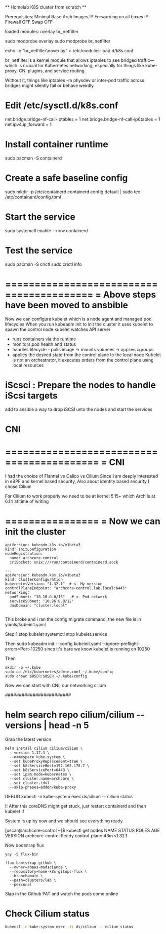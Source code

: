 ** Homelab K8S cluster from scratch **

Prerequisites:
Minimal Base Arch Images
IP Forwarding on all boxes
IP Firewall OFF
Swap OFF

loaded modules:
overlay
br_netfilter

sudo modprobe overlay
sudo modprobe br_netfilter

echo -e "br_netfilter\noverlay" > /etc/modules-load.d/k8s.conf

br_netfilter is a kernel module that allows iptables to see bridged traffic—which is crucial for Kubernetes networking, especially for things like kube-proxy, CNI plugins, and service routing.

Without it, things like iptables -m physdev or inter-pod traffic across bridges might silently fail or behave weirdly.

# Edit /etc/sysctl.d/k8s.conf
net.bridge.bridge-nf-call-iptables  = 1
net.bridge.bridge-nf-call-ip6tables = 1
net.ipv4.ip_forward                 = 1

# Install container runtime
sudo pacman -S containerd

# Create a safe baseline config
sudo mkdir -p /etc/containerd
containerd config default | sudo tee /etc/containerd/config.toml

# Start the service
sudo systemctl enable --now containerd

# Test the service
sudo pacman -S crictl
sudo crictl info

=========================================
= Above steps have been moved to ansbible
=========================================

Now we can configure kubelet which is a node agent and managed pod lifecycles
When you run kubeadm init to init the cluster it uses kubelet to spawn the control node
kubelet watches API server
 - runs containers via the runtime
 - monitors pod health and status
 - handles lifecycle - pulls image -> mounts volumes -> applies cgroups
 - applies the desired state from the control plane to the local node
 Kubelet is not an orchestrator, it executes orders from the control plane using local resources

# iScsci : Prepare the nodes to handle iScsi targets
<todo> add to ansible a way to drop iSCSI unto the nodes and start the services


# CNI
==========================================
= CNI
==========================================
I had the choice of Flannel vs Calico vs Cilium
Since I am deeply interested in eBPF and kernel based security, 
Also about identity based security I chose Cilium

For Cilium to work properly we need to be at kernel 5.15+ which Arch is at 6.14 at time of writing


================
= Now we can init the cluster
================
```
apiVersion: kubeadm.k8s.io/v1beta3
kind: InitConfiguration
nodeRegistration:
  name: archcore-control
  criSocket: unix:///run/containerd/containerd.sock

---
apiVersion: kubeadm.k8s.io/v1beta3
kind: ClusterConfiguration
kubernetesVersion: "1.32.1"  # <- My version
controlPlaneEndpoint: "archcore-control.lab.local:6443"
networking:
  podSubnet: "10.10.0.0/16"   # <- Pod network
  serviceSubnet: "10.96.0.0/12"
  dnsDomain: "cluster.local"
```
##
This broke and i ran the config migrate command, the new file is in yamls/kubeinit.yaml

Step 1 stop kubelet
systemctl stop kubelet.service

Then sudo kubeadm init --config kubeinit.yaml --ignore-preflight-errors=Port-10250
since it's bare we know kubelet is running on 10250

Then

```
mkdir -p ~/.kube
sudo cp /etc/kubernetes/admin.conf ~/.kube/config
sudo chown $USER:$USER ~/.kube/config
```


Now we can start with CNI, our networking cilium

########################
# helm search repo cilium/cilium --versions | head -n 5
####

Grab the latest version

```
helm install cilium cilium/cilium \
  --version 1.17.3 \
  --namespace kube-system \
  --set kubeProxyReplacement=true \
  --set k8sServiceHost=192.168.178.7 \
  --set k8sServicePort=6443 \
  --set ipam.mode=kubernetes \
  --set cluster.name=archcore \
  --set cluster.id=1
  --skip-phases=addon/kube-proxy
```

DEBUG
kubectl -n kube-system exec ds/cilium -- cilium status

!! After this coreDNS might get stuck, just restart containerd and then kubelet !!

System is up by now and we should see everything ready.

[oscar@archcore-control ~]$ kubectl get nodes
NAME               STATUS   ROLES           AGE   VERSION
archcore-control   Ready    control-plane   43m   v1.32.1

Now bootstrap flux

```
yay -S flux-bin

```

```
flux bootstrap github \
  --owner=abaas-madscience \
  --repository=home-k8s-gitops-flux \
  --branch=main \
  --path=clusters/lab \
  --personal
```

Slap in the Github PAT and watch the pods come online

# Check Cilium status
```bash
kubectl -n kube-system exec -ti ds/cilium -- cilium status
```